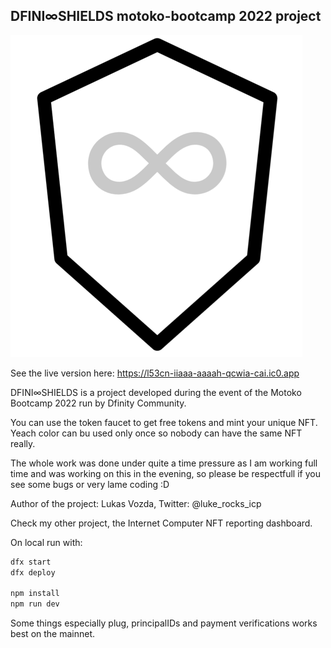 ## DFINI∞SHIELDS motoko-bootcamp 2022 project
![Image](https://github.com/lukasvozda/motoko-bootcamp-project/blob/main/frontend/assets/shield.png?raw=true)

See the live version here: https://l53cn-iiaaa-aaaah-qcwia-cai.ic0.app

DFINI∞SHIELDS is a project developed during the event of the Motoko Bootcamp 2022 run by Dfinity Community.

You can use the token faucet to get free tokens and mint your unique NFT. Yeach color can bu used only once so nobody can have the same NFT really.

The whole work was done under quite a time pressure as I am working full time and was working on this in the evening, so please be respectfull if you see some bugs or very lame coding :D

Author of the project: Lukas Vozda, Twitter: @luke_rocks_icp

Check my other project, the Internet Computer NFT reporting dashboard.

On local run with:
```bash
dfx start
dfx deploy

npm install
npm run dev
```

Some things especially plug, principalIDs and payment verifications works best on the mainnet.
